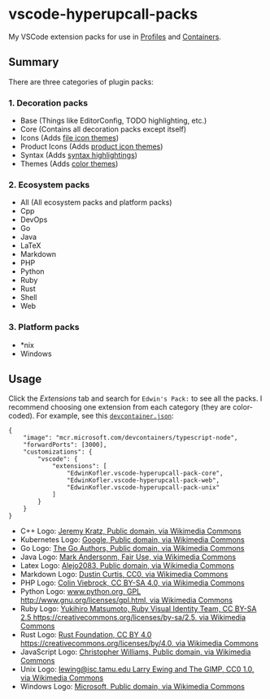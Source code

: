 # vscode-hyperupcall-packs

My VSCode extension packs for use in [Profiles](https://code.visualstudio.com/docs/editor/profiles) and [Containers](https://code.visualstudio.com/docs/devcontainers/containers).

## Summary

There are three categories of plugin packs:

### 1. Decoration packs

- Base (Things like EditorConfig, TODO highlighting, etc.)
- Core (Contains all decoration packs except itself)
- Icons (Adds [file icon themes](https://code.visualstudio.com/api/extension-guides/file-icon-theme))
- Product Icons (Adds [product icon themes](https://code.visualstudio.com/api/extension-guides/product-icon-theme))
- Syntax (Adds [syntax highlightings](https://code.visualstudio.com/api/language-extensions/syntax-highlight-guide))
- Themes (Adds [color themes](https://code.visualstudio.com/api/extension-guides/color-theme))

### 2. Ecosystem packs

- All (All ecosystem packs and platform packs)
- Cpp
- DevOps
- Go
- Java
- LaTeX
- Markdown
- PHP
- Python
- Ruby
- Rust
- Shell
- Web

### 3. Platform packs

- \*nix
- Windows

## Usage

Click the _Extensions_ tab and search for `Edwin's Pack:` to see all the packs. I recommend choosing one extension from each category (they are color-coded). For example, see this [`devcontainer.json`](https://code.visualstudio.com/docs/devcontainers/containers):

```jsonc
{
	"image": "mcr.microsoft.com/devcontainers/typescript-node",
	"forwardPorts": [3000],
	"customizations": {
		"vscode": {
			"extensions": [
				"EdwinKofler.vscode-hyperupcall-pack-core",
				"EdwinKofler.vscode-hyperupcall-pack-web",
				"EdwinKofler.vscode-hyperupcall-pack-unix"
			]
		}
	}
}
```

- C++ Logo: [Jeremy Kratz, Public domain, via Wikimedia Commons](https://commons.wikimedia.org/wiki/File:ISO_C%2B%2B_Logo.svg)
- Kubernetes Logo: [Google, Public domain, via Wikimedia Commons](https://commons.wikimedia.org/wiki/File:Kubernetes_logo_without_workmark.svg)
- Go Logo: [The Go Authors, Public domain, via Wikimedia Commons](https://commons.wikimedia.org/wiki/File:Go_Logo_Blue.svg)
- Java Logo: [Mark Andersonm, Fair Use, via Wikimedia Commons](https://en.wikipedia.org/wiki/File:Java_programming_language_logo.svg)
- Latex Logo: [Alejo2083, Public domain, via Wikimedia Commons](https://commons.wikimedia.org/wiki/File:TeX_logo.svg)
- Markdown Logo: [Dustin Curtis, CC0, via Wikimedia Commons](https://commons.wikimedia.org/wiki/File:Markdown-mark.svg)
- PHP Logo: [Colin Viebrock, CC BY-SA 4.0, via Wikimedia Commons](https://en.wikipedia.org/wiki/File:PHP-logo.svg)
- Python Logo: [www.python.org, GPL <http://www.gnu.org/licenses/gpl.html>, via Wikimedia Commons](https://commons.wikimedia.org/wiki/File:Python-logo-notext.svg)
- Ruby Logo: [Yukihiro Matsumoto, Ruby Visual Identity Team, CC BY-SA 2.5 <https://creativecommons.org/licenses/by-sa/2.5>, via Wikimedia Commons](https://commons.wikimedia.org/wiki/File:Ruby_logo.svg)
- Rust Logo: [Rust Foundation, CC BY 4.0 <https://creativecommons.org/licenses/by/4.0>, via Wikimedia Commons](https://commons.wikimedia.org/wiki/File:Rust_programming_language_black_logo.svg)
- JavaScript Logo: [Christopher Williams, Public domain, via Wikimedia Commons](https://commons.wikimedia.org/wiki/File:Unofficial_JavaScript_logo_2.svg)
- Unix Logo: [lewing@isc.tamu.edu Larry Ewing and The GIMP, CC0 1.0, via Wikimedia Commons](https://en.wikipedia.org/wiki/File:Tux.svg)
- Windows Logo: [Microsoft, Public domain, via Wikimedia Commons](https://commons.wikimedia.org/wiki/File:Windows_Logo_(1992-2001).svg)
